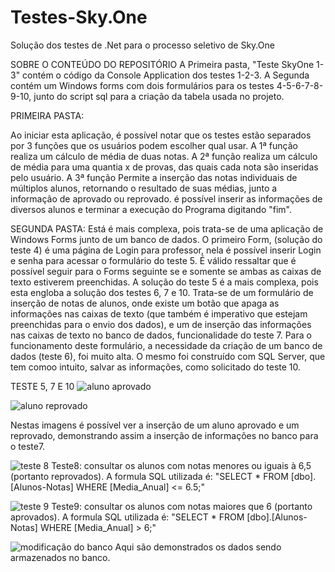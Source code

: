# Testes-Sky.One
  Solução dos testes de .Net para o processo seletivo de Sky.One

SOBRE O CONTEÚDO DO REPOSITÓRIO
  A Primeira pasta, "Teste SkyOne 1-3" contém o código da Console Application dos testes 1-2-3.
  A Segunda contém um Windows forms com dois formulários para os testes 4-5-6-7-8-9-10, junto do script 
  sql para a criação da tabela usada no projeto.

  PRIMEIRA PASTA:
    
  Ao iniciar esta aplicação, é possível notar que os testes estão separados por 3 funções que os usuários podem escolher qual usar.
  A 1ª função realiza um cálculo de média de duas notas.
  A 2ª função realiza um cálculo de média para uma quantia x de provas, das quais cada nota são inseridas pelo usuário.
  A 3ª função Permite a inserção das notas individuais de múltiplos alunos, retornando o resultado de suas médias,  junto a informação de aprovado ou reprovado. é possível inserir as informações de diversos alunos e terminar a execução do Programa digitando "fim".

  SEGUNDA PASTA:
    Está é mais complexa, pois trata-se de uma aplicação de Windows Forms junto de um banco de dados.
  O primeiro Form, (solução do teste 4) é uma página de Login para professor, nela é possível inserir Login e senha para acessar o formulário 
  do teste 5. É válido ressaltar que é possível seguir para o Forms seguinte se e somente se ambas as caixas de texto 
  estiverem preenchidas.
    A solução do teste 5 é a mais complexa, pois esta engloba a solução dos testes 6, 7 e 10.
  Trata-se de um formulário de inserção de notas de alunos, onde existe um botão que apaga as informações nas caixas de texto
  (que também é imperativo que estejam preenchidas para o envio dos dados), e um de inserção das informações nas caixas de texto
  no banco de dados, funcionalidade do teste 7.
    Para o funcionamento deste formulário, a necessidade da criação de um banco de dados (teste 6), foi muito alta. 
    O mesmo foi construído com SQL Server, que tem comoo intuito, salvar as informações, como solicitado do teste 10.

  TESTE 5, 7 E 10 
  ![aluno aprovado](https://github.com/LeoACF/Testes-Sky.One/assets/70867390/8b4375be-7d5b-4e9c-8947-b38f3cff2897)
  
  ![aluno reprovado](https://github.com/LeoACF/Testes-Sky.One/assets/70867390/a836a763-1459-4a41-aa22-f0a5e59e0a94)
  
  Nestas imagens é possível ver a inserção de um aluno aprovado e um reprovado, demonstrando assim a inserção de informações no banco para o
  teste7.
  
  ![teste 8](https://github.com/LeoACF/Testes-Sky.One/assets/70867390/dcefa746-c421-4f0c-89cd-c2e09416308b)
  Teste8: consultar os alunos com notas menores ou iguais à 6,5 (portanto reprovados).
  A formula SQL utilizada é: "SELECT * FROM [dbo].[Alunos-Notas] WHERE [Media_Anual] <= 6.5;"

  ![teste 9](https://github.com/LeoACF/Testes-Sky.One/assets/70867390/11876ff0-42e1-4857-88e0-2e00bdff5f6b)
  Teste9: consultar os alunos com notas maiores que 6 (portanto aprovados).
  A formula SQL utilizada é: "SELECT * FROM [dbo].[Alunos-Notas] WHERE [Media_Anual] > 6;"
  
  ![modificação do banco](https://github.com/LeoACF/Testes-Sky.One/assets/70867390/678b6aef-5094-4435-9743-8508ac6df877)
  Aqui são demonstrados os dados sendo armazenados no banco.

